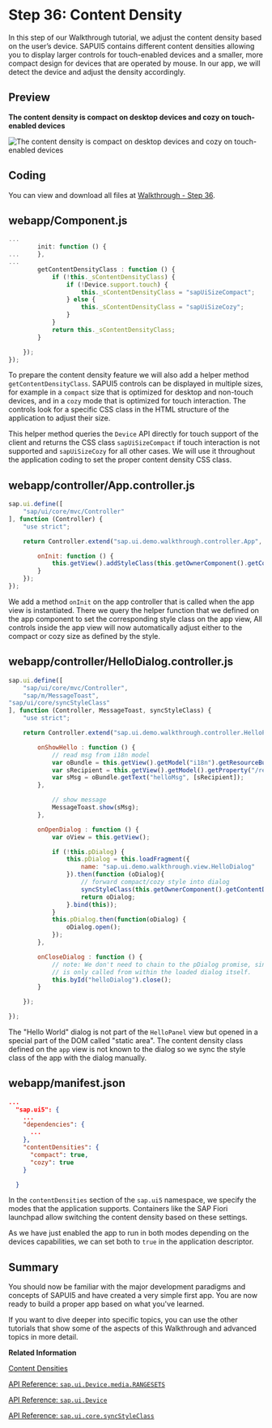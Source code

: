 <!-- loiod935dbf196d34997bf1ac42ac3e81579 -->

# Step 36: Content Density

In this step of our Walkthrough tutorial, we adjust the content density based on the user’s device. SAPUI5 contains different content densities allowing you to display larger controls for touch-enabled devices and a smaller, more compact design for devices that are operated by mouse. In our app, we will detect the device and adjust the density accordingly.



## Preview

   
  
**The content density is compact on desktop devices and cozy on touch-enabled devices**

 ![](images/SAPUI5_Walkthrough_Step_37_04b6669.png "The content density is compact on desktop devices and cozy on touch-enabled
					devices") 



## Coding

You can view and download all files at [Walkthrough - Step 36](https://ui5.sap.com/#/entity/sap.m.tutorial.walkthrough/sample/sap.m.tutorial.walkthrough.36).



## webapp/Component.js

```js
...
		init: function () {
...		},
...
		getContentDensityClass : function () {
			if (!this._sContentDensityClass) {
				if (!Device.support.touch) {
					this._sContentDensityClass = "sapUiSizeCompact";
				} else {
					this._sContentDensityClass = "sapUiSizeCozy";
				}
			}
			return this._sContentDensityClass;
		}

	});
});
```

To prepare the content density feature we will also add a helper method `getContentDensityClass`. SAPUI5 controls can be displayed in multiple sizes, for example in a `compact` size that is optimized for desktop and non-touch devices, and in a `cozy` mode that is optimized for touch interaction. The controls look for a specific CSS class in the HTML structure of the application to adjust their size.

This helper method queries the `Device` API directly for touch support of the client and returns the CSS class `sapUiSizeCompact` if touch interaction is not supported and `sapUiSizeCozy` for all other cases. We will use it throughout the application coding to set the proper content density CSS class.



## webapp/controller/App.controller.js

```js
sap.ui.define([
	"sap/ui/core/mvc/Controller"
], function (Controller) {
	"use strict";

	return Controller.extend("sap.ui.demo.walkthrough.controller.App", {

		onInit: function () {
			this.getView().addStyleClass(this.getOwnerComponent().getContentDensityClass());
		}
	});
});
```

We add a method `onInit` on the app controller that is called when the app view is instantiated. There we query the helper function that we defined on the app component to set the corresponding style class on the app view, All controls inside the app view will now automatically adjust either to the compact or cozy size as defined by the style.



## webapp/controller/HelloDialog.controller.js

```js
sap.ui.define([
	"sap/ui/core/mvc/Controller",
	"sap/m/MessageToast",
"sap/ui/core/syncStyleClass"
], function (Controller, MessageToast, syncStyleClass) {
	"use strict";

	return Controller.extend("sap.ui.demo.walkthrough.controller.HelloPanel", {

		onShowHello : function () {
			// read msg from i18n model
			var oBundle = this.getView().getModel("i18n").getResourceBundle();
			var sRecipient = this.getView().getModel().getProperty("/recipient/name");
			var sMsg = oBundle.getText("helloMsg", [sRecipient]);
		},

			// show message
			MessageToast.show(sMsg);
		},

		onOpenDialog : function () {
			var oView = this.getView();

			if (!this.pDialog) {
				this.pDialog = this.loadFragment({
					name: "sap.ui.demo.walkthrough.view.HelloDialog"
				}).then(function (oDialog){
					// forward compact/cozy style into dialog
					syncStyleClass(this.getOwnerComponent().getContentDensityClass(), this.getView(), oDialog);
					return oDialog;
				}.bind(this));
			} 
			this.pDialog.then(function(oDialog) {
				oDialog.open();
			});
		},

		onCloseDialog : function () {
			// note: We don't need to chain to the pDialog promise, since this event-handler
			// is only called from within the loaded dialog itself.
			this.byId("helloDialog").close();
		}

	});

});

```

The "Hello World" dialog is not part of the `HelloPanel` view but opened in a special part of the DOM called "static area". The content density class defined on the `app` view is not known to the dialog so we sync the style class of the app with the dialog manually.



## webapp/manifest.json

```json
...
  "sap.ui5": {
    ...     
    "dependencies": {
      ...
    },
    "contentDensities": {
      "compact": true,
      "cozy": true
    }

  }
```

In the `contentDensities` section of the `sap.ui5` namespace, we specify the modes that the application supports. Containers like the SAP Fiori launchpad allow switching the content density based on these settings.

As we have just enabled the app to run in both modes depending on the devices capabilities, we can set both to `true` in the application descriptor.



<a name="loiod935dbf196d34997bf1ac42ac3e81579__section_kpq_zct_qbb"/>

## Summary

You should now be familiar with the major development paradigms and concepts of SAPUI5 and have created a very simple first app. You are now ready to build a proper app based on what you've learned.

If you want to dive deeper into specific topics, you can use the other tutorials that show some of the aspects of this Walkthrough and advanced topics in more detail.

**Related Information**  


[Content Densities](../04_Essentials/content-densities-e54f729.md "The devices used to run apps that are developed with SAPUI5 run on various different operating systems and have very different screen sizes. SAPUI5 contains different content densities for certain controls that allow your app to adapt to the device in question, allowing you to display larger controls for touch-enabled devices and a smaller, more compact design for devices that are operated by mouse.")

[API Reference: `sap.ui.Device.media.RANGESETS`](https://ui5.sap.com/#/api/sap.ui.Device.media.RANGESETS)

[API Reference: `sap.ui.Device`](https://ui5.sap.com/#/api/sap.ui.Device)

[API Reference: `sap.ui.core.syncStyleClass`](https://ui5.sap.com/#/api/module:sap/ui/core/syncStyleClass)

